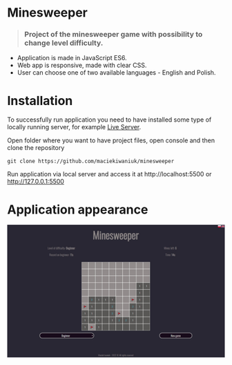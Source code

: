 # Minesweeper

> ### Project of the minesweeper game with possibility to change level difficulty.

- Application is made in JavaScript ES6.
- Web app is responsive, made with clear CSS.
- User can choose one of two available languages - English and Polish.

# Installation

To successfully run application you need to have installed some type of locally running server, for example [Live Server](https://marketplace.visualstudio.com/items?itemName=ritwickdey.LiveServer).

Open folder where you want to have project files, open console and then clone the repository

    git clone https://github.com/maciekiwaniuk/minesweeper

Run application via local server and access it at http://localhost:5500 or http://127.0.0.1:5500

# Application appearance

![](https://github.com/maciekiwaniuk/minesweeper/raw/main/assets/images/readme/image.jpg?raw=true)